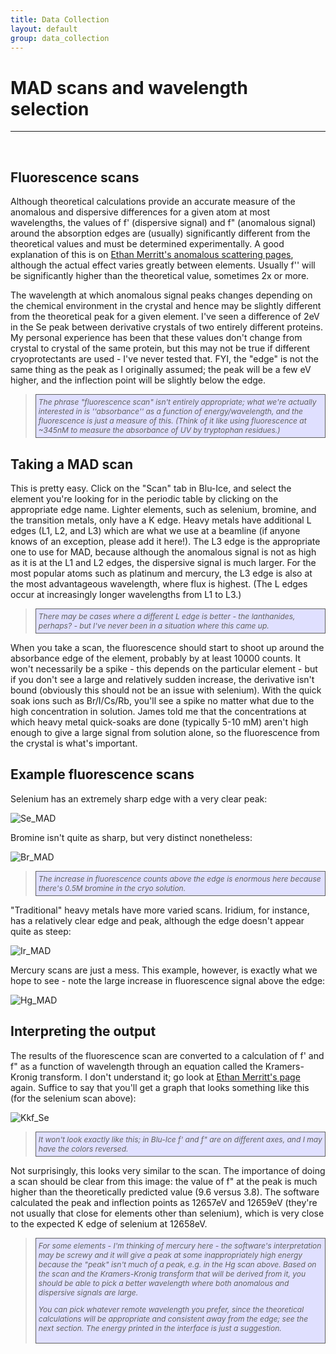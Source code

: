 ```yaml
---
title: Data Collection
layout: default
group: data_collection
---
```

# MAD scans and wavelength selection
---
<br> 

## Fluorescence scans

Although theoretical calculations provide an accurate measure of the anomalous and dispersive differences for a given atom at most wavelengths, the values of f' (dispersive signal) and f" (anomalous signal) around the absorption edges are (usually) significantly different from the theoretical values and must be determined experimentally.  A good explanation of this is on [Ethan Merritt's anomalous scattering pages](http://skuld.bmsc.washington.edu/scatter/AS_experiment.html), although the actual effect varies greatly between elements.  Usually f'' will be significantly higher than the theoretical value, sometimes 2x or more.

The wavelength at which anomalous signal peaks changes depending on the chemical environment in the crystal and hence may be slightly different from the theoretical peak for a given element. I've seen a difference of 2eV in the Se peak between derivative crystals of two entirely different proteins. My personal experience has been that these values don't change from crystal to crystal of the same protein, but this may not be true if different cryoprotectants are used - I've never tested that.  FYI, the "edge" is not the same thing as the peak as I originally assumed; the peak will be a few eV higher, and the inflection point will be slightly below the edge.

<blockquote><div style="font-style: italic; font-size: 9pt; border: 1px solid #606060; padding: 4px; background: #E0E0FF">The phrase "fluorescence scan" isn't entirely appropriate; what we're actually interested in is ''absorbance'' as a function of energy/wavelength, and the fluorescence is just a measure of this.  (Think of it like using fluorescence at ~345nM to measure the absorbance of UV by tryptophan residues.)</div></blockquote>

## Taking a MAD scan 

This is pretty easy.  Click on the "Scan" tab in Blu-Ice, and select the element you're looking for in the periodic table by clicking on the appropriate edge name.  Lighter elements, such as selenium, bromine, and the transition metals, only have a K edge.  Heavy metals have additional L edges (L1, L2, and L3) which are what we use at a beamline (if anyone knows of an exception, please add it here!).  The L3 edge is the appropriate one to use for MAD, because although the anomalous signal is not as high as it is at the L1 and L2 edges, the dispersive signal is much larger.  For the most popular atoms such as platinum and mercury, the L3 edge is also at the most advantageous wavelength, where flux is highest.  (The L edges occur at increasingly longer wavelengths from L1 to L3.)

<blockquote><div style="font-style: italic; font-size: 9pt; border: 1px solid #606060; padding: 4px; background: #E0E0FF">There may be cases where a different L edge is better - the lanthanides, perhaps? - but I've never been in a situation where this came up.</div></blockquote>

When you take a scan, the fluorescence should start to shoot up around the absorbance edge of the element, probably by at least 10000 counts.  It won't necessarily be a spike - this depends on the particular element - but if you don't see a large and relatively sudden increase, the derivative isn't bound (obviously this should not be an issue with selenium).  With the quick soak ions such as Br/I/Cs/Rb, you'll see a spike no matter what due to the high concentration in solution.  James told me that the concentrations at which heavy metal quick-soaks are done (typically 5-10 mM) aren't high enough to give a large signal from solution alone, so the fluorescence from the crystal is what's important.

## Example fluorescence scans 

Selenium has an extremely sharp edge with a very clear peak:

![Se_MAD](/static/pictures/Se_MAD.png)

Bromine isn't quite as sharp, but very distinct nonetheless:

![Br_MAD](/static/pictures/Br_MAD.png)

<blockquote><div style="font-style: italic; font-size: 9pt; border: 1px solid #606060; padding: 4px; background: #E0E0FF">The increase in fluorescence counts above the edge is enormous here because there's 0.5M bromine in the cryo solution.</div></blockquote>

"Traditional" heavy metals have more varied scans.  Iridium, for instance, has a relatively clear edge and peak, although the edge doesn't appear quite as steep:

![Ir_MAD](/static/pictures/Ir_MAD.png)

Mercury scans are just a mess.  This example, however, is exactly what we hope to see - note the large increase in fluorescence signal above the edge:

![Hg_MAD](/static/pictures/Hg_MAD.png)

## Interpreting the output 

The results of the fluorescence scan are converted to a calculation of f' and f" as a function of wavelength through an equation called the Kramers-Kronig transform.  I don't understand it; go look at [Ethan Merritt's page](http://skuld.bmsc.washington.edu/scatter/AS_experiment.html) again.  Suffice to say that you'll get a graph that looks something like this (for the selenium scan above):

![Kkf_Se](/static/pictures/Kkf_Se.jpg)

<blockquote><div style="font-style: italic; font-size: 9pt; border: 1px solid #606060; padding: 4px; background: #E0E0FF">It won't look exactly like this; in Blu-Ice f' and f" are on different axes, and I may have the colors reversed.</div></blockquote>

Not surprisingly, this looks very similar to the scan.  The importance of doing a scan should be clear from this image: the value of f" at the peak is much higher than the theoretically predicted value (9.6 versus 3.8).  The software calculated the peak and inflection points as 12657eV and 12659eV (they're not usually that close for elements other than selenium), which is very close to the expected K edge of selenium at 12658eV.

<blockquote><div style="font-style: italic; font-size: 9pt; border: 1px solid #606060; padding: 4px; background: #E0E0FF">For some elements - I'm thinking of mercury here - the software's interpretation may be screwy and it will give a peak at some inappropriately high energy because the "peak" isn't much of a peak, e.g. in the Hg scan above.  Based on the scan and the Kramers-Kronig transform that will be derived from it, you should be able to pick a better wavelength where both anomalous and dispersive signals are large.

You can pick whatever remote wavelength you prefer, since the theoretical calculations will be appropriate and consistent away from the edge; see the next section.  The energy printed in the interface is just a suggestion.</div></blockquote>
